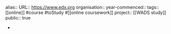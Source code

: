 alias::
URL:: https://www.edx.org
organisation::
year-commenced::
tags:: [[online]] #course #toStudy #[[online coursework]]
project:: [[WADS study]] 
public:: true

-